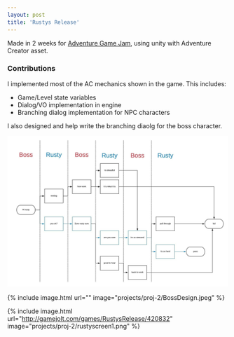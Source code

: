```yaml
---
layout: post
title: 'Rustys Release'
---
```


Made in 2 weeks for [Adventure Game Jam](https://jams.gamejolt.io/adventurejam), using unity with Adventure Creator asset.

### Contributions

I implemented most of the AC mechanics shown in the game. This includes:

* Game/Level state variables
* Dialog/VO implementation in engine
* Branching dialog implementation for NPC characters

I also designed and help write the branching diaolg for the boss character.

![Boss Decision Tree](https://github.com/linkwin/linkwin.github.io/blob/gh-pages/assets/img/projects/proj-2/BossDesign.jpeg "The design for the conversation with the boss character. There are 3 paths to faiure and only 1 to success")

{% include image.html url="" image="projects/proj-2/BossDesign.jpeg" %}

{% include image.html url="http://gamejolt.com/games/RustysRelease/420832" image="projects/proj-2/rustyscreen1.png" %}
